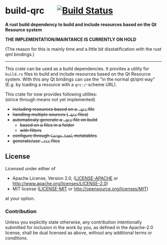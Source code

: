 
# build-qrc &emsp; [![Build Status](https://travis-ci.org/dathinab/build-qrc.svg?branch=master)](https://travis-ci.org/dathinab/build-qrc)

**A rust build dependency to build and include resources based on the Qt Resource system**

**THE IMPLEMENTATION/MAINTANCE IS CURRENTLY ON HOLD**

(The reason for this is mainly time and a little bit disstatification with the rust qml bindings.)

---

This crate can be used as a build dependencies. It provites a utility for
`build.rs` files to build and include resources based on the Qt Resource
system. With this any Qt bindings can use the "in the normal qt/qml way"
(E.g. by loading a resource with a `qrc:/`-scheme URL).

This crate for now provides following utilites:<br/>
(strice through means not yet implemented)

- ~~including resources based on a `.qrc` file~~
- ~~handling multiple sources (`.qrc` files)~~
- ~~automaticaly generate a `.qrc` file on build~~
  - ~~based on a files in a folder~~
  - ~~with filters~~
- ~~configure through `Cargo.toml` metatables~~
- ~~generate/use `.rcc` files~~

## License

Licensed under either of

 * Apache License, Version 2.0, ([LICENSE-APACHE](LICENSE-APACHE) or http://www.apache.org/licenses/LICENSE-2.0)
 * MIT license ([LICENSE-MIT](LICENSE-MIT) or http://opensource.org/licenses/MIT)

at your option.

### Contribution

Unless you explicitly state otherwise, any contribution intentionally submitted
for inclusion in the work by you, as defined in the Apache-2.0 license, shall be dual licensed as above, without any
additional terms or conditions.
